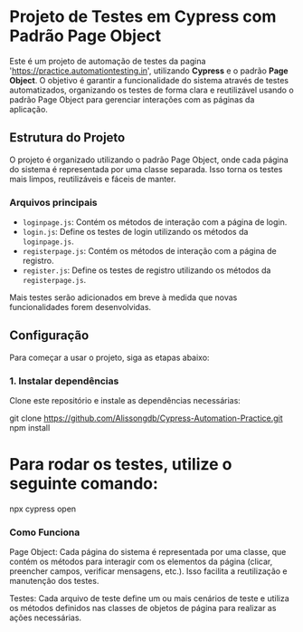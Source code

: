 # Projeto de Testes em Cypress com Padrão Page Object

Este é um projeto de automação de testes da pagina 'https://practice.automationtesting.in',
utilizando **Cypress** e o padrão **Page Object**. O objetivo é garantir a funcionalidade do sistema através de testes automatizados, organizando os testes de forma clara e reutilizável usando o padrão Page Object para gerenciar interações com as páginas da aplicação.

## Estrutura do Projeto

O projeto é organizado utilizando o padrão Page Object, onde cada página do sistema é representada por uma classe separada. Isso torna os testes mais limpos, reutilizáveis e fáceis de manter.

### Arquivos principais

- `loginpage.js`: Contém os métodos de interação com a página de login.
- `login.js`: Define os testes de login utilizando os métodos da `loginpage.js`.
- `registerpage.js`: Contém os métodos de interação com a página de registro.
- `register.js`: Define os testes de registro utilizando os métodos da `registerpage.js`.

Mais testes serão adicionados em breve à medida que novas funcionalidades forem desenvolvidas.

## Configuração

Para começar a usar o projeto, siga as etapas abaixo:

### 1. Instalar dependências

Clone este repositório e instale as dependências necessárias:

git clone https://github.com/Alissongdb/Cypress-Automation-Practice.git
npm install

# Para rodar os testes, utilize o seguinte comando:

npx cypress open

### Como Funciona

Page Object: Cada página do sistema é representada por uma classe, que contém os métodos para interagir com os elementos da página (clicar, preencher campos, verificar mensagens, etc.). Isso facilita a reutilização e manutenção dos testes.

Testes: Cada arquivo de teste define um ou mais cenários de teste e utiliza os métodos definidos nas classes de objetos de página para realizar as ações necessárias.

